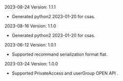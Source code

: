 2023-08-24 Version: 1.1.1
- Generated python2 2023-01-20 for csas.

2023-08-16 Version: 1.1.0
- Generated python2 2023-01-20 for csas.

2023-06-12 Version: 1.0.1
- Supported recommand serialization format flat.

2023-03-24 Version: 1.0.0
- Supported PrivateAccess and userGroup OPEN API .

